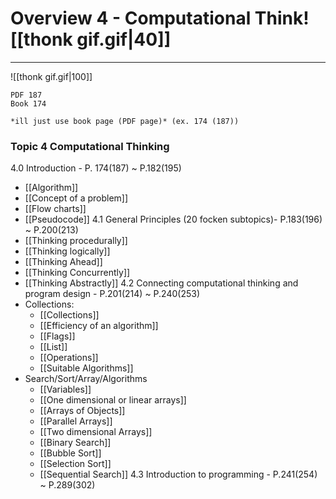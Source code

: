 # Overview 4 - Computational Think![[thonk gif.gif|40]]
---
![[thonk gif.gif|100]]

```ad-res
PDF 187
Book 174

*ill just use book page (PDF page)* (ex. 174 (187))
```

### Topic 4 Computational Thinking
4.0 Introduction - P. 174(187) ~ P.182(195)
- [[Algorithm]]
- [[Concept of a problem]]
- [[Flow charts]]
- [[Pseudocode]]
4.1 General Principles (20 focken subtopics)- P.183(196) ~ P.200(213)
-  [[Thinking procedurally]]
- [[Thinking logically]]
- [[Thinking Ahead]]
- [[Thinking Concurrently]]
- [[Thinking Abstractly]]
4.2 Connecting computational thinking and program design - P.201(214) ~ P.240(253)
- Collections:
	- [[Collections]]
	- [[Efficiency of an algorithm]]
	- [[Flags]]
	- [[List]]
	- [[Operations]]
	- [[Suitable Algorithms]]
- Search/Sort/Array/Algorithms
	- [[Variables]]
	- [[One dimensional or linear arrays]]
	- [[Arrays of Objects]]
	- [[Parallel Arrays]]
	- [[Two dimensional Arrays]]
	- [[Binary Search]]
	- [[Bubble Sort]]
	- [[Selection Sort]]
	- [[Sequential Search]]
4.3 Introduction to programming - P.241(254) ~ P.289(302)
